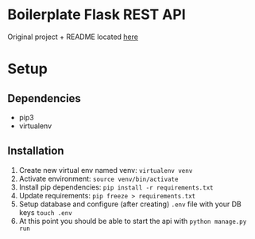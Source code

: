 # Boilerplate Flask REST API

Original project + README located [here](https://github.com/cosmic-byte/flask-restplus-boilerplate)

Setup
===

## Dependencies

  * pip3
  * virtualenv

## Installation

  1. Create new virtual env named venv: `virtualenv venv`
  2. Activate environment: `source venv/bin/activate`
  3. Install pip dependencies: `pip install -r requirements.txt`
  4. Update requirements: `pip freeze > requirements.txt`
  5. Setup database and configure (after creating) `.env` file with your DB keys `touch .env`
  6. At this point you should be able to start the api with `python manage.py run`
